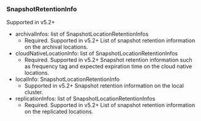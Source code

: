 ### SnapshotRetentionInfo
Supported in v5.2+

- archivalInfos: list of SnapshotLocationRetentionInfos
  - Required. Supported in v5.2+
  List of snapshot retention information on the archival locations.
- cloudNativeLocationInfo: list of SnapshotLocationRetentionInfos
  - Required. Supported in v5.2+
  Snapshot retention information such as frequency tag and expected expiration time on the cloud native locations.
- localInfo: SnapshotLocationRetentionInfo
  - Supported in v5.2+
  Snapshot retention information on the local cluster.
- replicationInfos: list of SnapshotLocationRetentionInfos
  - Required. Supported in v5.2+
  List of snapshot retention information on the replicated locations.
